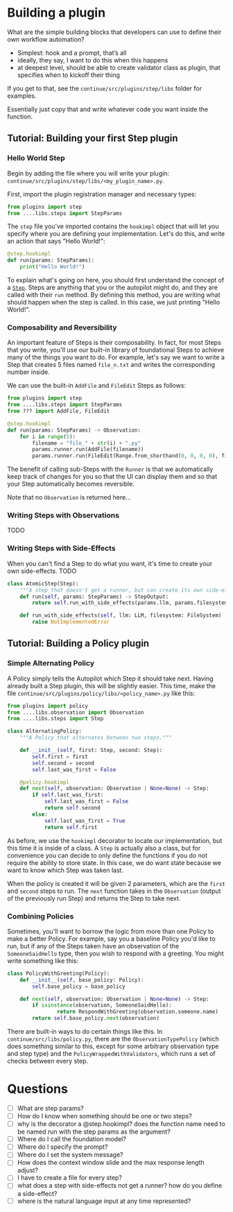 # Building a plugin

What are the simple building blocks that developers can use to define their own workflow automation?

- Simplest: hook and a prompt, that’s all
- ideally, they say, I want to do this when this happens
- at deepest level, should be able to create validator class as plugin, that specifies when to kickoff their thing

If you get to that, see the `continue/src/plugins/step/libs` folder for examples.

Essentially just copy that and write whatever code you want inside the function.

## Tutorial: Building your first Step plugin

### Hello World Step

Begin by adding the file where you will write your plugin: `continue/src/plugins/step/libs/<my_plugin_name>.py`.

First, import the plugin registration manager and necessary types:

```python
from plugins import step
from ....libs.steps import StepParams
```

The `step` file you've imported contains the `hookimpl` object that will let you specify where you are defining your implementation. Let's do this, and write an action that says "Hello World!":

```python
@step.hookimpl
def run(params: StepParams):
    print("Hello World!")
```

To explain what's going on here, you should first understand the concept of a [`Step`](../concepts/steps.md). Steps are anything that you or the autopilot might do, and they are called with their `run` method. By defining this method, you are writing what should happen when the step is called. In this case, we just printing "Hello World!".

### Composability and Reversibility

An important feature of Steps is their composability. In fact, for most Steps that you write, you'll use our built-in library of foundational Steps to achieve many of the things you want to do. For example, let's say we want to write a Step that creates 5 files named `file_n.txt` and writes the corresponding number inside.

We can use the built-in `AddFile` and `FileEdit` Steps as follows:

```python
from plugins import step
from ....libs.steps import StepParams
from ??? import AddFile, FileEdit

@step.hookimpl
def run(params: StepParams) -> Observation:
    for i in range(5):
        filename = "file_" + str(i) + ".py"
        params.runner.run(AddFile(filename))
        params.runner.run(FileEdit(Range.from_shorthand(0, 0, 0, 0), filename, str(i)))
```

The benefit of calling sub-Steps with the `Runner` is that we automatically keep track of changes for you so that the UI can display them and so that your Step automatically becomes reversible.

Note that no `Observation` is returned here...

### Writing Steps with Observations

TODO

### Writing Steps with Side-Effects

When you can't find a Step to do what you want, it's time to create your own side-effects. TODO

```python
class AtomicStep(Step):
    """A step that doesn't get a runner, but can create its own side-effects."""
    def run(self, params: StepParams) -> StepOutput:
        return self.run_with_side_effects(params.llm, params.filesystem)

    def run_with_side_effects(self, llm: LLM, filesystem: FileSystem) -> StepOutput:
        raise NotImplementedError
```

## Tutorial: Building a Policy plugin

### Simple Alternating Policy

A Policy simply tells the Autopilot which Step it should take next. Having already built a Step plugin, this will be slightly easier. This time, make the file `continue/src/plugins/policy/libs/<policy_name>.py` like this:

```python
from plugins import policy
from ....libs.observation import Observation
from ....libs.steps import Step

class AlternatingPolicy:
    """A Policy that alternates between two steps."""

    def __init__(self, first: Step, second: Step):
        self.first = first
        self.second = second
        self.last_was_first = False

    @policy.hookimpl
    def next(self, observation: Observation | None=None) -> Step:
        if self.last_was_first:
            self.last_was_first = False
            return self.second
        else:
            self.last_was_first = True
            return self.first
```

As before, we use the `hookimpl` decorator to locate our implementation, but this time it is inside of a class. A `Step` is actually also a class, but for convenience you can decide to only define the functions if you do not require the ability to store state. In this case, we do want state because we want to know which Step was taken last.

When the policy is created it will be given 2 parameters, which are the `first` and `second` steps to run. The `next` function takes in the `Observation` (output of the previously run Step) and returns the Step to take next.

### Combining Policies

Sometimes, you'll want to borrow the logic from more than one Policy to make a better Policy. For example, say you a baseline Policy you'd like to run, but if any of the Steps taken have an observation of the `SomeoneSaidHello` type, then you wish to respond with a greeting. You might write something like this:

```python
class PolicyWithGreeting(Policy):
    def __init__(self, base_policy: Policy):
        self.base_policy = base_policy

    def next(self, observation: Observation | None=None) -> Step:
        if isinstance(observation, SomeoneSaidHello):
                return RespondWithGreeting(observation.someone.name)
        return self.base_policy.next(observation)
```

There are built-in ways to do certain things like this. In `continue/src/libs/policy.py`, there are the `ObservationTypePolicy` (which does something similar to this, except for some arbitrary observation type and step type) and the `PolicyWrappedWithValidators`, which runs a set of checks between every step.

# Questions

- [ ] What are step params?
- [ ] How do I know when something should be one or two steps?
- [ ] why is the decorator a @step.hookimpl? does the function name need to be named run with the step params as the argument?
- [ ] Where do I call the foundation model?
- [ ] Where do I specify the prompt?
- [ ] Where do I set the system message?
- [ ] How does the context window slide and the max response length adjust?
- [ ] I have to create a file for every step?
- [ ] what does a step with side-effects not get a runner? how do you define a side-effect?
- [ ] where is the natural language input at any time represented?
